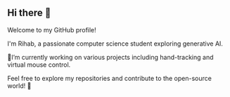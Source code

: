 ## Hi there 👋

Welcome to my GitHub profile!

I'm Rihab, a passionate computer science student exploring generative AI. 

🔭I’m currently working on various projects including hand-tracking and virtual mouse control.

Feel free to explore my repositories and contribute to the open-source world! 🙂



